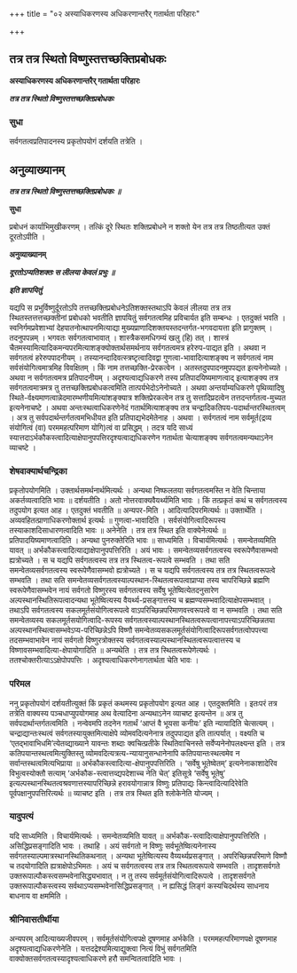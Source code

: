 +++
title = "०२ अस्याधिकरणस्य अधिकरणान्तरैर् गतार्थता परिहारः"

+++


## तत्र तत्र स्थितो विष्णुस्तत्तच्छक्तिप्रबोधकः

**अस्याधिकरणस्य अधिकरणान्तरैर् गतार्थता परिहारः**

***तत्र तत्र स्थितो विष्णुस्तत्तच्छक्तिप्रबोधकः***

### **सुधा**

सर्वगतत्वप्रतिपादनस्य प्रकृतोपयोगं दर्शयति तत्रेति ।

## **अनुव्याख्यानम्**

***तत्र तत्र स्थितो विष्णुस्तत्तच्छक्तिप्रबोधकः ॥***

**सुधा**

प्रबोधनं कार्याभिमुखीकरणम् । तत्किं दूरे स्थितः शक्तिप्रबोधने न शक्तो येन तत्र तत्र तिष्ठतीत्यत उक्तं दूरतोऽपीति ।

**अनुव्याख्यानम्**

***दूरतोऽप्यतिशक्तः स लीलया केवलं प्रभुः ॥***

***इति ज्ञापयितुं***

यद्यपि स प्रभुर्विष्णुर्दूरतोऽपि तत्तच्छक्तिप्रबोधनेऽतिशक्तस्तथाऽपि केवलं लीलया तत्र तत्र स्थितस्तत्तत्तच्छक्तीनां प्रबोधको भवतीति ज्ञापयितुं सर्वगतत्वमिह प्रविचार्यत इति सम्बन्धः । एतदुक्तं भवति । स्वनिर्गमप्रवेशाभ्यां देहपातनोत्थापनमित्याद्या मुख्यप्राणादिशक्तयस्तदन्तर्गत-भगवदायत्ता इति प्रागुक्तम् । तदनुपपन्नम् । भगवतः सर्वगतत्वाभावात् । शास्त्रैकसमधिगम्यं खलु (हि) तत् । शास्त्रं चैतमस्यामित्यादिकमन्यपरमित्याशङ्क्योक्तार्थसमर्थनाय सर्वगतत्वमत्र हरेरुप-पाद्यत इति । अथवा न सर्वगतत्वं हरेरुपपादनीयम् । तस्यानन्दादिवत्स्त्रष्टृत्वादिवद्वा गुणत्वा-भावादित्याशङ्क्य न सर्वगतत्वं नाम सर्वसंयोगित्वमात्रमिह विवक्षितम् । किं नाम तत्तच्छक्ति-प्रेरकत्वेन । अतस्तदुपपादनमुपपद्यत इत्यनेनोच्यते । अथवा न सर्वगतत्वमत्र प्रतिपादनीयम् । अदृश्यत्वाद्यधिकरणे तस्य प्रतिपादयिष्यमाणत्वाद् इत्याशङ्क्य तत्र सर्वगतत्वमात्रमत्र तु तत्तच्छक्तिप्रबोधकत्वमिति तात्पर्यभेदोऽनेनोच्यते । अथवा अन्तर्याम्यधिकरणे पृथिव्यादिषु स्थिते-र्वक्ष्यमाणत्वान्नेदमारम्भणीयमित्यांशङ्क्यात्र शक्तिप्रेरकत्वेन तत्र तु सत्तादिप्रदत्वेन तत्तदन्तर्गतत्व-मुच्यत इत्यनेनाचष्टे । अथवा अन्तःस्थत्वाधिकरणेनेदं गतार्थमित्याशङ्क्य तत्र चन्द्रादिकतिपय-पदार्थान्तरस्थितत्वम् । अत्र तु सर्वपदार्थन्तर्गतत्वमभिधीयत इति प्रतिपाद्यभेदमेतेनाह । अथवा । सर्वगतत्वं नाम सर्वमूर्त(द्रव्य संयोगित्वं (वा) परममहत्परिमाण योगि)त्वं वा प्रसिद्धम् । तदत्र यदि साध्यं स्यात्तदाऽर्भकौकस्त्वादित्याक्षेपानुपपत्तिरदृश्यत्वाद्यधिकरणेन गतार्थता चेत्याशङ्क्य सर्वगतत्वमन्यथाऽनेन व्याचष्टे ।

### **शेषवाक्यार्थचन्द्रिका**

प्रकृतोपयोगमिति । उक्तार्थसमर्थनार्थमित्यर्थः । अन्यथा निष्फलतया सर्वगतत्वमस्ति न वेति चिन्ताया अकर्तव्यत्वादिति भावः ॥ दर्शयतीति । अतो नोत्तरवाक्यवैयर्थ्यमिति भावः । किं तत्प्रकृतं कथं च सर्वगतत्वस्य तदुपयोग इत्यत आह । एतदुक्तं भवतीति ॥ अन्यपर-मिति । आदित्यादिपरमित्यर्थः ॥ उक्तार्थेति । अव्यवहितत्प्राणाधिकरणोक्तार्थ इत्यर्थः ॥ गुणत्वा-भावादिति । सर्वसंयोगित्वादिरूपस्य तस्याकाशदिसाधारणत्वादिति भावः ॥ अनेनेति । तत्र तत्र स्थित इति वाक्येनेत्यर्थः ॥ प्रतिपादयिष्यमाणत्वादिति । अन्यथा पुनरुक्तेरिति भावः ॥ साध्यमिति । विचार्यमित्यर्थः । समन्वेतव्यमिति यावत् ॥ अर्भकौकस्त्वादित्याद्याक्षेपानुपपत्तिरिति । अयं भावः । समन्वेतव्यसर्वगतत्वस्य स्वरूपेणैवासम्भवो ह्यत्रोच्यते । स च यद्यपि सर्वगतत्वस्य तत्र तत्र स्थितत्व-रूपत्वे सम्भवति । तथा सति समन्वेतव्यसर्वगतत्वस्य स्वरूपेणैवासम्भवो ह्यत्रोच्यते । स च यद्यपि सर्वगतत्वस्य तत्र तत्र स्थितत्वरूपत्वे सम्भवति । तथा सति समन्वेतव्यसर्वगतत्वस्याल्पस्थान-स्थितत्वरूपत्वाप्राप्या तस्य चापरिच्छिन्ने ब्रह्मणि स्वरूपेणैवासम्भवेन नायं सर्वगतो विष्णुरस्य सर्वगतत्वस्य सर्वेषु भूतेष्वित्येतदनुसारेण अल्पस्थानस्थितिरूपत्वादन्यथा भूतेष्वित्यस्य वैयर्थ्य-प्रसङ्गात्तस्य च ब्रह्मण्यसम्भवादित्याक्षेपसम्भवात् । तथाऽपि सर्वगतत्वस्य सकलमूर्तसंयोगित्वरूपत्वे वाऽपरिच्छिन्नपरिमाणवत्त्वरूपत्वे वा न सम्भवति । तथा सति समन्वेतव्यस्य सकलमूर्तसयोगित्वादि-रूपस्य सर्वगतत्वस्याल्पस्थानस्थितत्वरूपत्वानापत्त्याऽपरिच्छिन्नतया अल्पस्थानस्थित्वासम्भवेऽप्य-परिच्छिन्नेऽपि विष्णौ समन्वेतव्यसकलमूर्तसंयोगित्वादिरूपसर्वगतत्वोपपत्त्या तदसम्भवाभावेन नायं सर्वगतो विष्णुरत्रोक्तस्य सर्वगतत्वस्याल्पस्थानस्थितत्वरूपत्वात्तस्य च विष्णावसम्भवादित्या-क्षेपायोगादिति ॥ अन्यथेति । तत्र तत्र स्थितत्वरूपेणेत्यर्थः । ततश्चोक्तरीत्याऽऽक्षेपोपपत्तिः । अदृश्यत्वाधिकरणेनागतार्थता चेति भावः ।

### **परिमल**

ननु प्रकृतोपयोगं दर्शयतीत्युक्तं किं प्रकृतं कथमस्य प्रकृतोपयोग इत्यत आह । एतदुक्तमिति । इतःपरं तत्र तत्रेति वाक्यस्य पञ्चधाप्युपयोगमाह अथ वेत्यादिना अन्यथाऽनेन व्याचष्ट इत्यन्तेन ॥ अत्र तु सर्वपदार्थान्तर्गतत्वमिति । नन्वेवमपि तदनेन गतार्थं ‘आप्तं वै भूयसा कनीयः’ इति न्यायादिति चेत्सत्यम् । चन्द्राद्यान्तःस्थत्वं सर्वगतस्यायुक्तमित्याक्षेपे व्योमवदित्यनेनात्र तदुपपाद्यत इति तात्पर्यात् । वक्ष्यति च ‘एतद्भावाभिधमि’त्येतव्द्याख्याने यावन्तः शब्दाः क्वचित्प्रतीके स्थितिवाचिनस्ते सर्वेप्यनेनोपलक्ष्यन्त इति । तत्र कतिपयान्तस्थत्वमित्युक्तिस्तु व्योमवदित्यत्रत्य-न्यायानुसन्धानेनापि कतिपयान्तःस्थत्वमेव न सर्वान्तस्थत्वमित्यभिप्राया ॥ अर्भकौकस्त्वादित्या-क्षेपानुपपत्तिरिति । ‘सर्वेषु भूतेष्वेतम्’ इत्यनेनाकाशादेरिव विभुत्वस्योक्तौ सत्याम् ‘अर्भकौक-स्त्वात्तव्द्यपदेशाच्च नेति चेत्’ इतिसूत्रे ‘सर्वेषु भूतेषु’ इत्यल्पस्थानस्थितत्वश्रवणात्तस्यापरिच्छिन्ने हरावयोगान्नात्र विष्णुः प्रतिपाद्यः किन्त्वादित्यादिरेवेति पूर्वपक्षानुपपत्तिरित्यर्थः ॥ व्याचष्ट इति । तत्र तत्र स्थित इति श्लोकेनेति योज्यम् ।

### **यादुपत्यं**

यदि साध्यमिति । विचार्यमित्यर्थः । समन्वेतव्यमिति यावत् ॥ अर्भकौक-स्त्वादित्याक्षेपानुपपत्तिरिति । असिद्धिप्रसङ्गादिति भावः । तथाहि । अयं सर्वगतो न विष्णुः सर्वभूतेष्वित्यनेनास्य सर्वगतस्याल्पमात्रस्थानस्थितिकथनात् । अन्यथा भूतेष्वित्यस्य वैय्यर्थ्यप्रसङ्गात् । अपरिच्छिन्नपरिमाणे विष्णौ च तदयोगादिति ह्यत्राक्षेपोऽभिमतः । अयं च सर्वगतत्वस्य तत्र तत्र स्थितत्वरूपत्वे सम्भवति । तादृशसर्वगते उक्तरूपाल्पौकस्त्वसम्भवेनासिद्ध्यभावात् । न तु तस्य सर्वमूर्तसंयोगित्वादिरूपत्वे । तादृशसर्वगते उक्तरूपाल्पौकस्त्वस्य सर्वथाऽप्यसम्भवेनासिद्धिप्रसङ्गात् । न ह्यसिद्धं लिङ्गं कस्यचिदर्थस्य साधनाय बाधनाय वा क्षममिति ।

### **श्रीनिवासतीर्थीया**

अन्यपरम् आदित्याख्यजीवपरम् । सर्वमूर्तसंयोगित्वपक्षे दूषणमाह अर्भकेति । परममहत्परिमाणपक्षे दूषणमाह अदृश्यत्वाद्यधिकरणेनेति । यत्तदद्रेश्यमित्याद्युक्त्वा नित्यं विभुं सर्वगतमिति वाक्योक्तसर्वगतत्वस्यादृश्यत्वाधिकरणे हरौ समन्वितत्वादिति भावः ।

